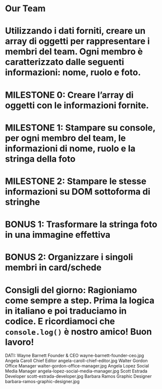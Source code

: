 **Our Team**
===
Utilizzando i dati forniti, creare un array di oggetti per rappresentare i membri del team.
Ogni membro è caratterizzato dalle seguenti informazioni: nome, ruolo e foto.
===
**MILESTONE 0:**
Creare l’array di oggetti con le informazioni fornite.
===
**MILESTONE 1:**
Stampare su console, per ogni membro del team, le informazioni di nome, ruolo e la stringa della foto
===
**MILESTONE 2:**
Stampare le stesse informazioni su DOM sottoforma di stringhe
===
**BONUS 1:**
Trasformare la stringa foto in una immagine effettiva
===
**BONUS 2:**
Organizzare i singoli membri in card/schede
===
**Consigli del giorno:**
Ragioniamo come sempre a step.
Prima la logica in italiano e poi traduciamo in codice.
E ricordiamoci che `console.log()` è nostro amico!
Buon lavoro!
===
DATI:
Wayne Barnett	Founder & CEO	wayne-barnett-founder-ceo.jpg
Angela Caroll	Chief Editor	angela-caroll-chief-editor.jpg
Walter Gordon	Office Manager	walter-gordon-office-manager.jpg
Angela Lopez	Social Media Manager	angela-lopez-social-media-manager.jpg
Scott Estrada	Developer	scott-estrada-developer.jpg
Barbara Ramos	Graphic Designer	barbara-ramos-graphic-designer.jpg